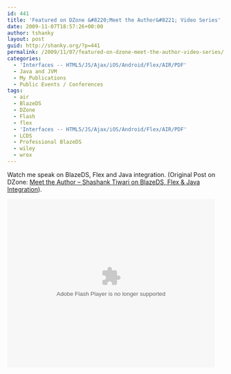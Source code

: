 ```yaml
---
id: 441
title: 'Featured on DZone &#8220;Meet the Author&#8221; Video Series'
date: 2009-11-07T18:57:26+00:00
author: tshanky
layout: post
guid: http://shanky.org/?p=441
permalink: /2009/11/07/featured-on-dzone-meet-the-author-video-series/
categories:
  - 'Interfaces -- HTML5/JS/Ajax/iOS/Android/Flex/AIR/PDF'
  - Java and JVM
  - My Publications
  - Public Events / Conferences
tags:
  - air
  - BlazeDS
  - DZone
  - Flash
  - flex
  - 'Interfaces -- HTML5/JS/Ajax/iOS/Android/Flex/AIR/PDF'
  - LCDS
  - Professional BlazeDS
  - wiley
  - wrox
---
```

Watch me speak on BlazeDS, Flex and Java integration. (Original Post on DZone: <a title="Meet the Author - Shashank Tiwari on BlazeDS, Flex & Java Integration" href="http://ria.dzone.com/videos/exclusive-interview-blazeds" target="_blank">Meet the Author &#8211; Shashank Tiwari on BlazeDS, Flex & Java Integration</a>).

<embed src="http://blip.tv/play/5hyBqq1tAg" type="application/x-shockwave-flash" width="480" height="390" allowscriptaccess="always" allowfullscreen="true">
</embed>